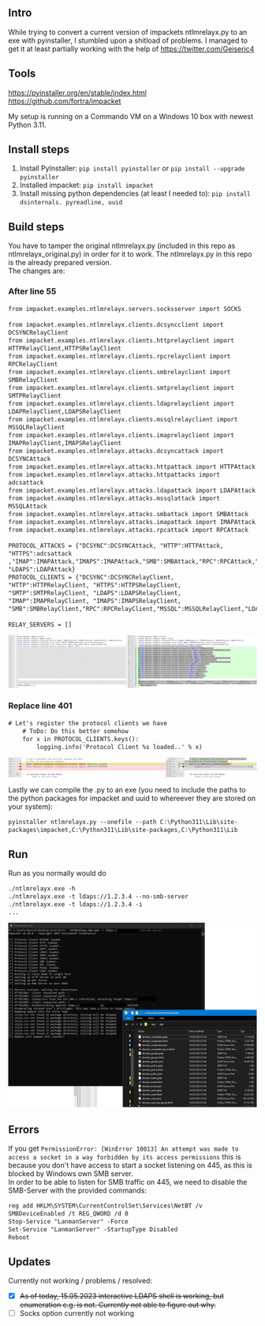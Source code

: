 ## Intro
While trying to convert a current version of impackets ntlmrelayx.py to an exe with pyinstaller, I stumbled upon a shitload of problems.
I managed to get it at least partially working with the help of https://twitter.com/Geiseric4

## Tools
https://pyinstaller.org/en/stable/index.html  
https://github.com/fortra/impacket

My setup is running on a Commando VM on a Windows 10 box with newest Python 3.11.  

## Install steps
1. Install PyInstaller:
  ``pip install pyinstaller`` or ``pip install --upgrade pyinstaller``
2. Installed impacket:
  ``pip install impacket``
3. Install missing python dependencies (at least I needed to):
  ``pip install dsinternals. pyreadline, uuid``
  
## Build steps
You have to tamper the original ntlmrelayx.py (included in this repo as ntlmrelayx_original.py) in order for it to work.
The ntlmrelayx.py in this repo is the already prepared version.  
The changes are:

### After line 55
```
from impacket.examples.ntlmrelayx.servers.socksserver import SOCKS

from impacket.examples.ntlmrelayx.clients.dcsyncclient import DCSYNCRelayClient
from impacket.examples.ntlmrelayx.clients.httprelayclient import HTTPRelayClient,HTTPSRelayClient
from impacket.examples.ntlmrelayx.clients.rpcrelayclient import RPCRelayClient
from impacket.examples.ntlmrelayx.clients.smbrelayclient import SMBRelayClient
from impacket.examples.ntlmrelayx.clients.smtprelayclient import SMTPRelayClient
from impacket.examples.ntlmrelayx.clients.ldaprelayclient import LDAPRelayClient,LDAPSRelayClient
from impacket.examples.ntlmrelayx.clients.mssqlrelayclient import MSSQLRelayClient
from impacket.examples.ntlmrelayx.clients.imaprelayclient import IMAPRelayClient,IMAPSRelayClient
from impacket.examples.ntlmrelayx.attacks.dcsyncattack import DCSYNCAttack
from impacket.examples.ntlmrelayx.attacks.httpattack import HTTPAttack
from impacket.examples.ntlmrelayx.attacks.httpattacks import adcsattack
from impacket.examples.ntlmrelayx.attacks.ldapattack import LDAPAttack
from impacket.examples.ntlmrelayx.attacks.mssqlattack import MSSQLAttack
from impacket.examples.ntlmrelayx.attacks.smbattack import SMBAttack
from impacket.examples.ntlmrelayx.attacks.imapattack import IMAPAttack
from impacket.examples.ntlmrelayx.attacks.rpcattack import RPCAttack

PROTOCOL_ATTACKS = {"DCSYNC":DCSYNCAttack, "HTTP":HTTPAttack, "HTTPS":adcsattack ,"IMAP":IMAPAttack,"IMAPS":IMAPAttack,"SMB":SMBAttack,"RPC":RPCAttack,"MSSQL":MSSQLAttack,"LDAP":LDAPAttack, "LDAPS":LDAPAttack}
PROTOCOL_CLIENTS = {"DCSYNC":DCSYNCRelayClient, "HTTP":HTTPRelayClient, "HTTPS":HTTPSRelayClient, "SMTP":SMTPRelayClient, "LDAPS":LDAPSRelayClient, "IMAP":IMAPRelayClient, "IMAPS":IMAPSRelayClient, "SMB":SMBRelayClient,"RPC":RPCRelayClient,"MSSQL":MSSQLRelayClient,"LDAP":LDAPRelayClient}

RELAY_SERVERS = []
```
![](image.jpg)  

### Replace line 401
```
# Let's register the protocol clients we have
    # ToDo: Do this better somehow
    for x in PROTOCOL_CLIENTS.keys():
        logging.info('Protocol Client %s loaded..' % x)
```
![](image1.jpg)  

Lastly we can compile the .py to an exe (you need to include the paths to the python packages for impacket and uuid to whereever they are stored on your system):  
```
pyinstaller ntlmrelayx.py --onefile --path C:\Python311\Lib\site-packages\impacket,C:\Python311\Lib\site-packages,C:\Python311\Lib
```

## Run

Run as you normally would do  

```
./ntlmrelayx.exe -h
./ntlmrelayx.exe -t ldaps://1.2.3.4 --no-smb-server
./ntlmrelayx.exe -t ldaps://1.2.3.4 -i
...
```

![](image2.jpg) 

## Errors  

If you get ``PermissionError: [WinError 10013] An attempt was made to access a socket in a way forbidden by its access permissions`` this is because you don't have access to start a socket listening on 445, as this is blocked by Windows own SMB server.  
In order to be able to listen for SMB traffic on 445, we need to disable the SMB-Server with the provided commands:  
```
reg add HKLM\SYSTEM\CurrentControlSet\Services\NetBT /v SMBDeviceEnabled /t REG_QWORD /d 0  
Stop-Service "LanmanServer" -Force
Set-Service "LanmanServer" -StartupType Disabled
Reboot  
```  

## Updates  

Currently not working / problems / resolved:  
- [x] <del>As of today, 15.05.2023 interactive LDAPS shell is working, but enumeration e.g. is not. Currently not able to figure out why.</del>
- [ ] Socks option currently not working  
